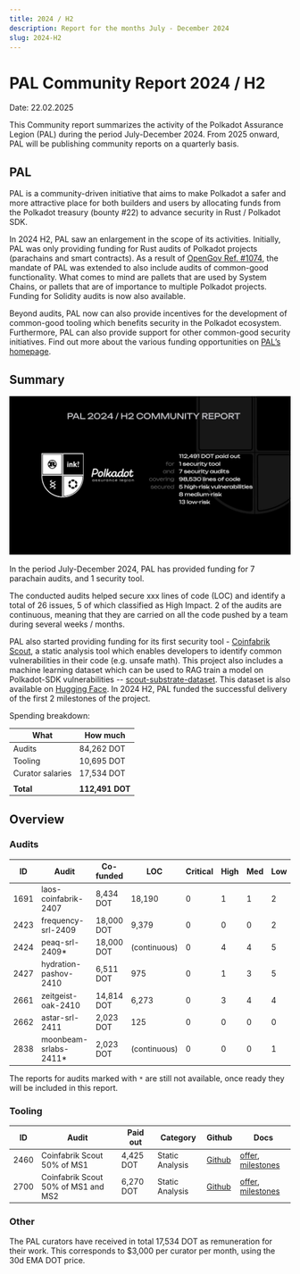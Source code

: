 ```yaml
---
title: 2024 / H2
description: Report for the months July - December 2024
slug: 2024-H2
---
```


# PAL Community Report 2024 / H2
Date: 22.02.2025

This Community report summarizes the activity of the Polkadot Assurance Legion (PAL) during the period July-December 2024. From 2025 onward, PAL will be publishing community reports on a quarterly basis.

## PAL

PAL is a community-driven initiative that aims to make Polkadot a safer and more attractive place for both builders and users by allocating funds from the Polkadot treasury (bounty #22) to advance security in Rust / Polkadot SDK.

In 2024 H2, PAL saw an enlargement in the scope of its activities. Initially, PAL was only providing funding for Rust audits of Polkadot projects (parachains and smart contracts). As a result of [OpenGov Ref. #1074](https://polkadot.polkassembly.io/referenda/1074), the mandate of PAL was extended to also include audits of common-good functionality. What comes to mind are pallets that are used by System Chains, or pallets that are of importance to multiple Polkadot projects. Funding for Solidity audits is now also available.

Beyond audits, PAL now can also provide incentives for the development of common-good tooling which benefits security in the Polkadot ecosystem. Furthermore, PAL can also provide support for other common-good security initiatives. Find out more about the various funding opportunities on [PAL’s homepage](https://dotpal.io).

## Summary
![PAL Community Report 2024 H2](./pal-24h2.jpeg)

In the period July-December 2024, PAL has provided funding for 7 parachain audits, and 1 security tool.

The conducted audits helped secure xxx lines of code (LOC) and identify a total of 26 issues, 5 of which classified as High Impact. 2 of the audits are continuous, meaning that they are carried on all the code pushed by a team during several weeks / months.

PAL also started providing funding for its first security tool - [Coinfabrik Scout](https://github.com/CoinFabrik/scout-audit/), a static analysis tool which enables developers to identify common vulnerabilities in their code (e.g. unsafe math). This project also includes a machine learning dataset which can be used to RAG train a model on Polkadot-SDK vulnerabilities -- [scout-substrate-dataset](https://github.com/CoinFabrik/scout-substrate-dataset). This dataset is also available on [Hugging Face](https://huggingface.co/datasets/CoinFabrik/scout-substrate). In 2024 H2, PAL funded the successful delivery of the first 2 milestones of the project.

Spending breakdown:

| What             | How much        |
|------------------|-----------------|
| Audits           | 84,262 DOT      |
| Tooling          | 10,695 DOT      |
| Curator salaries | 17,534 DOT      |
|                  |                 |
| **Total**        | **112,491 DOT** |

## Overview
### Audits
| ID   | Audit                 | Co-funded  | LOC          | Critical | High | Med | Low | Report                                                  |
|------|-----------------------|------------|--------------|----------|------|-----|-----|---------------------------------------------------------|
| 1691 | laos-coinfabrik-2407  | 8,434 DOT  | 18,190       | 0        | 1    | 1   | 2   | [report](/audit_reports/24h2/laos-coinfabrik-2407.pdf)  |
| 2423 | frequency-srl-2409    | 18,000 DOT | 9,379        | 0        | 0    | 0   | 2   | [report](/audit_reports/24h2/frequency-srl-2409.pdf)    |
| 2424 | peaq-srl-2409*        | 18,000 DOT | (continuous) | 0        | 4    | 4   | 5   | [report](/audit_reports/24h2/peaq-srl-2409.pdf)         |
| 2427 | hydration-pashov-2410 | 6,511 DOT  | 975          | 0        | 1    | 3   | 5   | [report](/audit_reports/24h2/hydration-pashov-2410.pdf) |
| 2661 | zeitgeist-oak-2410    | 14,814 DOT | 6,273        | 0        | 3    | 4   | 4   | [report](/audit_reports/24h2/zeitgeist-oak-2410.pdf)    |
| 2662 | astar-srl-2411        | 2,023 DOT  | 125          | 0        | 0    | 0   | 0   | [report](/audit_reports/24h2/astar-srl-2411.pdf)        |
| 2838 | moonbeam-srlabs-2411* | 2,023 DOT  | (continuous) | 0        | 0    | 0   | 1   | [report](/audit_reports/24h2/moonbeam-srl-2411.pdf)     |
  
  
The reports for audits marked with `*` are still not available, once ready they will be included in this report.

### Tooling
| ID   | Audit                               | Paid out  | Category        | Github                                               | Docs                                                                                                        |
|------|-------------------------------------|-----------|-----------------|------------------------------------------------------|-------------------------------------------------------------------------------------------------------------|
| 2460 | Coinfabrik Scout 50% of MS1         | 4,425 DOT | Static Analysis | [Github](https://github.com/CoinFabrik/scout-audit/) | [offer](/tooling/24-coinfabrik-scout-offer.pdf), [milestones](/tooling/24-coinfabric-scout-milestones.xlsx) |
| 2700 | Coinfabrik Scout 50% of MS1 and MS2 | 6,270 DOT | Static Analysis | [Github](https://github.com/CoinFabrik/scout-audit/) | [offer](/tooling/24-coinfabrik-scout-offer.pdf), [milestones](/tooling/24-coinfabric-scout-milestones.xlsx) |

### Other
The PAL curators have received in total 17,534 DOT as remuneration for their work. This corresponds to $3,000 per curator per month, using the 30d EMA DOT price.
